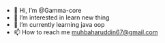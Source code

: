 - 👋 Hi, I’m @Gamma-core
- 👀 I’m interested in learn new thing
- 🌱 I’m currently learning java oop
- 📫 How to reach me muhbaharuddin67@gmail.com

<!---
Gamma-core/Gamma-core is a ✨ special ✨ repository because its `README.md` (this file) appears on your GitHub profile.
You can click the Preview link to take a look at your changes.
--->
